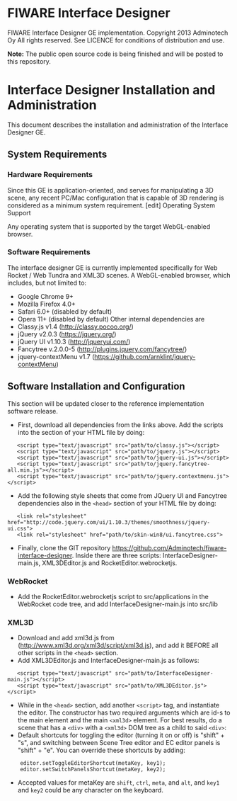 FIWARE Interface Designer
=========================

FIWARE Interface Designer GE implementation. Copyright 2013 Adminotech Oy All rights reserved. See LICENCE for conditions of distribution and use.

**Note:** The public open source code is being finished and will be posted to this repository.

# Interface Designer Installation and Administration

This document describes the installation and administration of the Interface Designer GE.
## System Requirements

### Hardware Requirements

Since this GE is application-oriented, and serves for manipulating a 3D scene, any recent PC/Mac configuration that is capable of 3D rendering is considered as a minimum system requirement.
[edit] Operating System Support

Any operating system that is supported by the target WebGL-enabled browser.
### Software Requirements

The interface designer GE is currently implemented specifically for Web Rocket / Web Tundra and XML3D scenes.
A WebGL-enabled browser, which includes, but not limited to:
* Google Chrome 9+
* Mozilla Firefox 4.0+
* Safari 6.0+ (disabled by default)
* Opera 11+ (disabled by default)
Other internal dependencies are
* Classy.js v1.4 (http://classy.pocoo.org/)
* jQuery v2.0.3 (https://jquery.org/)
* jQuery UI v1.10.3 (http://jqueryui.com/)
* Fancytree v.2.0.0-5 (http://plugins.jquery.com/fancytree/)
* jquery-contextMenu v1.7 (https://github.com/arnklint/jquery-contextMenu)

## Software Installation and Configuration

This section will be updated closer to the reference implementation software release.
* First, download all dependencies from the links above. Add the scripts into the <head> section of your HTML file by doing:
```
   <script type="text/javascript" src="path/to/classy.js"></script>
   <script type="text/javascript" src="path/to/jquery.js"></script>
   <script type="text/javascript" src="path/to/jquery-ui.js"></script>
   <script type="text/javascript" src="path/to/jquery.fancytree-all.min.js"></script>
   <script type="text/javascript" src="path/to/jquery.contextmenu.js"></script>
```
* Add the following style sheets that come from JQuery UI and Fancytree dependencies also in the `<head>` section of your HTML file by doing:
```
   <link rel="stylesheet" href="http://code.jquery.com/ui/1.10.3/themes/smoothness/jquery-ui.css">
   <link rel="stylesheet" href="path/to/skin-win8/ui.fancytree.css">
```

* Finally, clone the GIT repository https://github.com/Adminotech/fiware-interface-designer. Inside there are three scripts: InterfaceDesigner-main.js, XML3DEditor.js and RocketEditor.webrocketjs.
### WebRocket

* Add the RocketEditor.webrocketjs script to src/applications in the WebRocket code tree, and add InterfaceDesigner-main.js into src/lib

### XML3D

* Download and add xml3d.js from (http://www.xml3d.org/xml3d/script/xml3d.js), and add it BEFORE all other scripts in the `<head>` section.
* Add XML3DEditor.js and InterfaceDesigner-main.js as follows:
```
   <script type="text/javascript" src="path/to/InterfaceDesigner-main.js"></script>
   <script type="text/javascript" src="path/to/XML3DEditor.js"></script>
```

* While in the `<head>` section, add another `<script>` tag, and instantiate the editor. The constructor has two required arguments which are id-s to the main
element and the main `<xml3d>` element. For best results, do a scene that has a `<div>` with a `<xml3d>` DOM tree as a child to said `<div>`:
   <script type="text/javascript">
       var editor = new XML3DEditor("id-of-main-DIV", "id-of-main-XML3D-element");
   </script>
* Default shortcuts for toggling the editor (turning it on or off) is "shift" + "s", and switching between Scene Tree editor and EC editor panels is "shift" + "e". You can override these shortcuts by adding:
```
    editor.setToggleEditorShortcut(metaKey, key1);
    editor.setSwitchPanelsShortcut(metaKey, key2);
```
* Accepted values for metaKey are `shift`, `ctrl`, `meta`, and `alt`, and `key1` and `key2` could be any character on the keyboard.